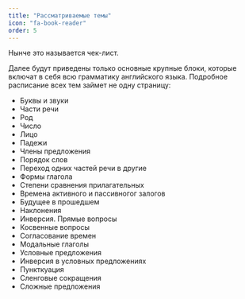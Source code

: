 ```yaml
---
title: "Рассматриваемые темы"
icon: "fa-book-reader"
order: 5
---
```

Нынче это называется чек-лист.

Далее будут приведены только основные крупные блоки, которые включат в себя всю грамматику английского языка. Подробное расписание всех тем займет не одну страницу:

* Буквы и звуки
* Части речи
* Род
* Число
* Лицо
* Падежи
* Члены предложения
* Порядок слов
* Переход одних частей речи в другие
* Формы глагола
* Степени сравнения прилагательных
* Времена активного и пассивногог залогов
* Будущее в прошедшем
* Наклонения
* Инверсия. Прямые вопросы
* Косвенные вопросы
* Согласование времен
* Модальные глаголы
* Условные предложения
* Инверсия в условных предложениях
* Пункткуация
* Сленговые сокращения
* Сложные предложения